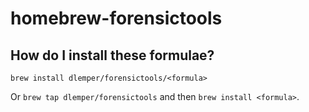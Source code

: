 # homebrew-forensictools

## How do I install these formulae?

`brew install dlemper/forensictools/<formula>`

Or `brew tap dlemper/forensictools` and then `brew install <formula>`.
